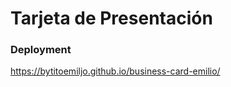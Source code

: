 # **Tarjeta de Presentación**

### **Deployment**
https://bytitoemiljo.github.io/business-card-emilio/
